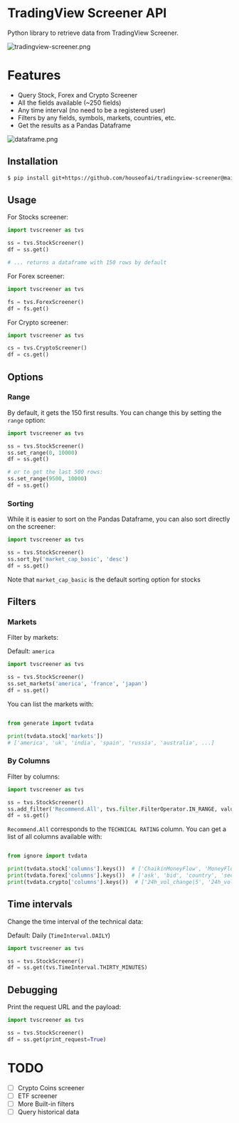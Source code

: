 # TradingView Screener API

Python library to retrieve data from TradingView Screener.

![tradingview-screener.png](images%2Ftradingview-screener.png)

# Features
- Query Stock, Forex and Crypto Screener
- All the fields available (~250 fields)
- Any time interval (no need to be a registered user)
- Filters by any fields, symbols, markets, countries, etc.
- Get the results as a Pandas Dataframe

![dataframe.png](images%2Fdataframe.png)


## Installation
```sh
$ pip install git+https://github.com/houseofai/tradingview-screener@main
```
## Usage

For Stocks screener:
```python
import tvscreener as tvs

ss = tvs.StockScreener()
df = ss.get()

# ... returns a dataframe with 150 rows by default
``` 
For Forex screener:
```python
import tvscreener as tvs

fs = tvs.ForexScreener()
df = fs.get()
```
For Crypto screener:
```python
import tvscreener as tvs

cs = tvs.CryptoScreener()
df = cs.get()
```

## Options

### Range
By default, it gets the 150 first results. You can change this by setting the `range` option:
```python
import tvscreener as tvs

ss = tvs.StockScreener()
ss.set_range(0, 10000)
df = ss.get()

# or to get the last 500 rows:
ss.set_range(9500, 10000)
df = ss.get()
```

### Sorting
While it is easier to sort on the Pandas Dataframe, you can also sort directly on the screener:
```python
import tvscreener as tvs

ss = tvs.StockScreener()
ss.sort_by('market_cap_basic', 'desc')
df = ss.get()
```
Note that `market_cap_basic` is the default sorting option for stocks

## Filters

### Markets
Filter by markets:

Default: `america`
```python
import tvscreener as tvs

ss = tvs.StockScreener()
ss.set_markets('america', 'france', 'japan')
df = ss.get()
```
You can list the markets with:

```python

from generate import tvdata

print(tvdata.stock['markets'])
# ['america', 'uk', 'india', 'spain', 'russia', 'australia', ...]
```

### By Columns
Filter by columns:
```python
import tvscreener as tvs

ss = tvs.StockScreener()
ss.add_filter('Recommend.All', tvs.filter.FilterOperator.IN_RANGE, values=[0.5, 1]) # Strong BUY
df = ss.get()
```
`Recommend.All` corresponds to the `TECHNICAL RATING` column.
You can get a list of all columns available with:

```python

from ignore import tvdata

print(tvdata.stock['columns'].keys())  # ['ChaikinMoneyFlow', 'MoneyFlow', 'Value.Traded', 'after_tax_margin', ...]
print(tvdata.forex['columns'].keys())  # ['ask', 'bid', 'country', 'sector', ...]
print(tvdata.crypto['columns'].keys())  # ['24h_vol_change|5', '24h_vol|5', 'ask', 'average_volume_10d_calc', ...]
```


## Time intervals
Change the time interval of the technical data:

Default: Daily (`TimeInterval.DAILY`)
```python
import tvscreener as tvs

ss = tvs.StockScreener()
df = ss.get(tvs.TimeInterval.THIRTY_MINUTES)
```

## Debugging
Print the request URL and the payload:
```python
import tvscreener as tvs

ss = tvs.StockScreener()
df = ss.get(print_request=True)
```

# TODO
- [ ] Crypto Coins screener
- [ ] ETF screener
- [ ] More Built-in filters
- [ ] Query historical data